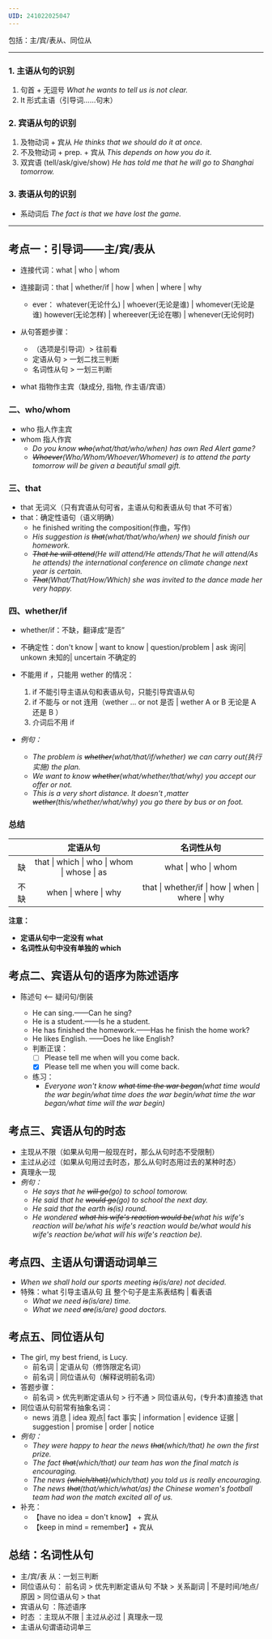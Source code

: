 ```yaml
---
UID: 241022025047
---
```


包括：主/宾/表从、同位从

---

### 1. 主语从句的识别

1. 句首 + 无逗号
	*What he wants to tell us is not clear.*
2. It 形式主语（引导词……句末）

### 2. 宾语从句的识别

1. 及物动词 + 宾从
	*He thinks that we should do it at once.*
2. 不及物动词 + prep. + 宾从
	*This depends on how you do it.*
3. 双宾语 (tell/ask/give/show)
	*He has told me that he will go to Shanghai tomorrow.*

### 3. 表语从句的识别

- 系动词后
	*The fact is that we have lost the game.*

---

## 考点一：引导词——主/宾/表从

- 连接代词：what | who | whom 
- 连接副词：that | whether/if | how | when | where | why
  - ever：
    whatever(无论什么) | whoever(无论是谁) | whomever(无论是谁)
    however(无论怎样) | whereever(无论在哪) | whenever(无论何时)



- 从句答题步骤：
  - （选项是引导词）> 往前看
  - 定语从句 > 一划二找三判断
  - 名词性从句 > 一划三判断




- what 指物作主宾（缺成分, 指物, 作主语/宾语）

### 二、who/whom

- who 指人作主宾
- whom 指人作宾
  - *Do you know ~~who~~(what/that/who/when) has own Red Alert game?*
  - *~~Whoever~~(Who/Whom/Whoever/Whomever) is to attend the party tomorrow will be given a beautiful small gift.*

### 三、that

- that 无词义（只有宾语从句可省，主语从句和表语从句 that 不可省）
- that：确定性语句（语义明确）
  - he finished writing the composition(作曲，写作) 
  - *His suggestion is ~~that~~(what/that/who/when) we should finish our homework.*
  - *~~That he will attend~~(He will attend/He attends/That he will attend/As he attends) the international conference on climate change next year is certain.*
  - *~~That~~(What/That/How/Which) she was invited to the dance made her very happy.*

### 四、whether/if

- whether/if：不缺，翻译成“是否”
- 不确定性：don't know | want to know | question/problem | ask 询问| unkown 未知的| uncertain 不确定的

- 不能用 if ，只能用 wether 的情况：
  1) if 不能引导主语从句和表语从句，只能引导宾语从句
  2) if 不能与 or not 连用（wether ... or not 是否 | wether A or B 无论是 A 还是 B ）
  3) 介词后不用 if

- *例句：*
  - *The  problem is ~~whether~~(what/that/if/whether) we can carry out(执行 实施) the plan.*
  - *We want to know ~~whether~~(what/whether/that/why) you accept our offer or not.*
  - *This is a very short distance. It doesn't ,matter ~~wether~~(this/whether/what/why) you go there by bus or on foot.*

### 总结

|      |                  定语从句                   |                    名词性从句                     |
| ---: | :-----------------------------------------: | :-----------------------------------------------: |
|   缺 | that \| which \| who \| whom \| whose \| as |                what \| who \| whom                |
| 不缺 |            when \| where \| why             | that \| whether/if \| how \| when \| where \| why |

**注意：**

- **定语从句中一定没有 what**
- **名词性从句中没有单独的 which**

## 考点二、宾语从句的语序为陈述语序

- 陈述句 <—— 疑问句/倒装

  - He can sing.——Can he sing?
  - He is a student.——Is he a student.
  - He has finished the homework.——Has he finish the home work?
  - He likes English. ——Does he like English?
  - 判断正误：
    - [ ] Please tell me when will you come back.
    - [x] Please tell me when you will come back.
  - 练习：
    - *Everyone won't know ~~what time the war began~~(what time would the war begin/what time does the war begin/what time the war began/what time will the war begin)*

## 考点三、宾语从句的时态

  - 主现从不限（如果从句用一般现在时，那么从句时态不受限制）
  - 主过从必过（如果从句用过去时态，那么从句时态用过去的某种时态）
  - 真理永一现
  - *例句：*
    - *He says that he ~~will go~~(go) to school tomorow.*
    - *He said that he ~~would go~~(go) to school the next day.*
    - *He said that the earth ~~is~~(is) round.*
    - *He wondered ~~what his wife's reaction would be~~(what his wife's reaction will be/what his wife's reaction would be/what  would his wife's reaction be/what  will his wife's reaction be).*


## 考点四、主语从句谓语动词单三

- *When we shall hold our sports meeting ~~is~~(is/are) not decided.*
- 特殊：what 引导主语从句 且 整个句子是主系表结构 | 看表语
  - *What we need ~~is~~(is/are) time.*
  - *What we need ~~are~~(is/are) good doctors.*

## 考点五、同位语从句

- The girl, my best friend, is Lucy.
  - 前名词 | 定语从句（修饰限定名词）
  - 前名词 | 同位语从句（解释说明前名词）
- 答题步骤：
  - 前名词 > 优先判断定语从句 > 行不通 > 同位语从句，(专升本)直接选 that
- 同位语从句前常有抽象名词：
  - news 消息 | idea 观点| fact 事实 | information | evidence 证据 | suggestion | promise | order | notice
- *例句：*
  - *They were happy to hear the news ~~that~~(which/that) he own the first prize.*
  - *The fact ~~that~~(which/that) our team has won the final match is encouraging.*
  - *The news ~~(which/that)~~(which/that) you told us is really encouraging.*
  - *The news ~~that~~(that/which/what/as) the Chinese women's football team had won the match excited all of us.*  
- 补充：
  - 【have no idea = don't know】 + 宾从
  - 【keep in mind = remember】+ 宾从

## 总结：名词性从句

- 主/宾/表 从：一划三判断
- 同位语从句： 前名词 > 优先判断定语从句 不缺 > 关系副词 | 不是时间/地点/原因 > 同位语从句 > that
- 宾语从句  ：陈述语序
- 时态 ：主现从不限 | 主过从必过 | 真理永一现
- 主语从句谓语动词单三 

